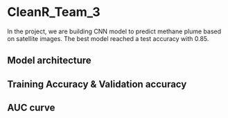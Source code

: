 # CleanR_Team_3

In the project, we are building CNN model to predict methane plume based on satellite images.
The best model reached a test accuracy with 0.85.

## Model architecture

## Training Accuracy & Validation accuracy

## AUC curve
